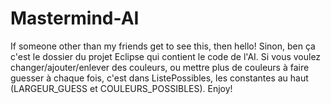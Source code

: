# Mastermind-AI
If someone other than my friends get to see this, then hello!
Sinon, ben ça c'est le dossier du projet Eclipse qui contient le code de l'AI.
Si vous voulez changer/ajouter/enlever des couleurs, ou mettre plus de couleurs à faire guesser à chaque fois, c'est dans ListePossibles, les constantes au haut (LARGEUR_GUESS et COULEURS_POSSIBLES). Enjoy!
